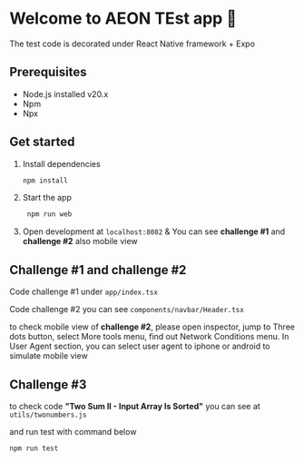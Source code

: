 # Welcome to AEON TEst app 👋
The test code is decorated under React Native framework + Expo

## Prerequisites
- Node.js installed v20.x
- Npm
- Npx

## Get started

1. Install dependencies

   ```bash
   npm install
   ```

2. Start the app

   ```bash
    npm run web
   ```
3. Open development at `localhost:8082` & You can see **challenge #1** and **challenge #2** also mobile view

## Challenge #1 and challenge #2

Code challenge #1 under `app/index.tsx`

Code challenge #2 you can see `components/navbar/Header.tsx`

to check mobile view of **challenge #2**, please open inspector, jump to Three dots button, select More tools menu, find out Network Conditions menu. In User Agent section, you can select user agent to iphone or android to simulate mobile view

## Challenge #3

to check code **"Two Sum II - Input Array Is Sorted"** you can see at `utils/twonumbers.js`

and run test with command below

```bash
npm run test
```

